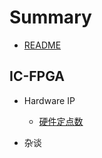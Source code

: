 # Summary

* [README](README.md)

## IC-FPGA

* Hardware IP
	* [硬件定点数](./blog/hardfix/README.md)

* 杂谈













